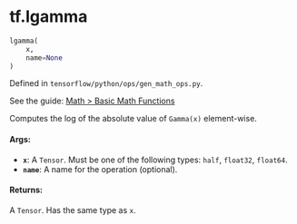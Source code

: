 <div itemscope itemtype="http://developers.google.com/ReferenceObject">
<meta itemprop="name" content="tf.lgamma" />
</div>

# tf.lgamma

``` python
lgamma(
    x,
    name=None
)
```



Defined in `tensorflow/python/ops/gen_math_ops.py`.

See the guide: [Math > Basic Math Functions](../../../api_guides/python/math_ops.md#Basic_Math_Functions)

Computes the log of the absolute value of `Gamma(x)` element-wise.

#### Args:

* <b>`x`</b>: A `Tensor`. Must be one of the following types: `half`, `float32`, `float64`.
* <b>`name`</b>: A name for the operation (optional).


#### Returns:

A `Tensor`. Has the same type as `x`.